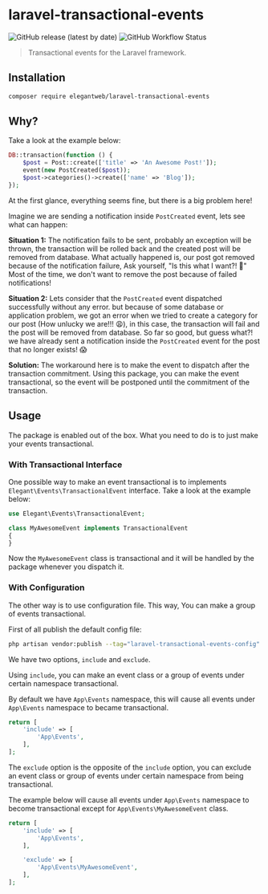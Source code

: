 # laravel-transactional-events

![GitHub release (latest by date)](https://img.shields.io/github/v/release/elegantweb/laravel-transactional-events?style=flat-square)
![GitHub Workflow Status](https://img.shields.io/github/workflow/status/elegantweb/laravel-transactional-events/test?style=flat-square)

> Transactional events for the Laravel framework.

## Installation

``` bash
composer require elegantweb/laravel-transactional-events
```

## Why?

Take a look at the example below:

``` php
DB::transaction(function () {
    $post = Post::create(['title' => 'An Awesome Post!']);
    event(new PostCreated($post));
    $post->categories()->create(['name' => 'Blog']);
});
```

At the first glance, everything seems fine, but there is a big problem here!

Imagine we are sending a notification inside `PostCreated` event, lets see what can happen:

**Situation 1:** The notification fails to be sent, probably an exception will be thrown,
the transaction will be rolled back and the created post will be removed from database.
What actually happened is, our post got removed because of the notification failure, Ask yourself, "Is this what I want?! 🤔"
Most of the time, we don't want to remove the post because of failed notifications!

**Situation 2:** Lets consider that the `PostCreated` event dispatched successfully without any error. but because of some database or application problem, we got an error
when we tried to create a category for our post (How unlucky we are!!! 😩), in this case, the transaction will fail and the post will be removed from database.
So far so good, but guess what?! we have already sent a notification inside the `PostCreated` event for the post that no longer exists! 😱

**Solution:** The workaround here is to make the event to dispatch after the transaction commitment.
Using this package, you can make the event transactional, so the event will be postponed until the commitment of the transaction.

## Usage

The package is enabled out of the box.
What you need to do is to just make your events transactional.

### With Transactional Interface

One possible way to make an event transactional is to implements
`Elegant\Events\TransactionalEvent` interface.
Take a look at the example below:

``` php
use Elegant\Events\TransactionalEvent;

class MyAwesomeEvent implements TransactionalEvent
{
}
```

Now the `MyAwesomeEvent` class is transactional and it will be handled by the package whenever you dispatch it.

### With Configuration

The other way is to use configuration file. This way, You can make a group of events transactional.

First of all publish the default config file:

``` bash
php artisan vendor:publish --tag="laravel-transactional-events-config"
```

We have two options, `include` and `exclude`.

Using `include`, you can make an event class or a group of events under certain namespace transactional.

By default we have `App\Events` namespace, this will cause all events under `App\Events` namespace to became transactional.

```php
return [
    'include' => [
        'App\Events',
    ],
];
```

The `exclude` option is the opposite of the `include` option, you can exclude an event class or group of events under certain namespace from being transactional.

The example below will cause all events under `App\Events` namespace to become transactional except for `App\Events\MyAwesomeEvent` class.

```php
return [
    'include' => [
        'App\Events',
    ],

    'exclude' => [
        'App\Events\MyAwesomeEvent',
    ],
];
```
